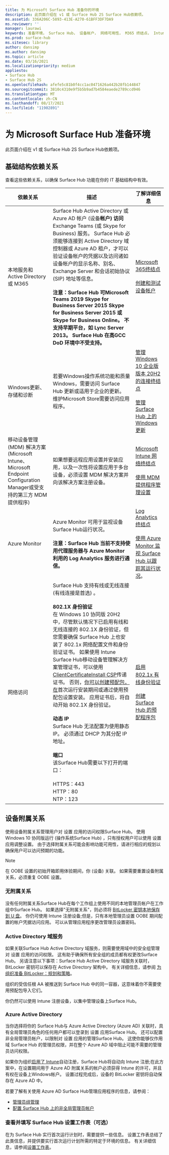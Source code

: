 ```yaml
---
title: 为 Microsoft Surface Hub 准备你的环境
description: 此页面介绍在 v1 或 Surface Hub 2S Surface Hub依赖项。
ms.assetid: 336A206C-5893-413E-A270-61BFF3DF7DA9
ms.reviewer: ''
manager: laurawi
keywords: 准备环境， Surface Hub， 设备帐户， 网络可用性， M365 终结点， Intune
ms.prod: surface-hub
ms.sitesec: library
author: dansimp
ms.author: dansimp
ms.topic: article
ms.date: 03/16/2021
ms.localizationpriority: medium
appliesto:
- Surface Hub
- Surface Hub 2S
ms.openlocfilehash: afefe5c81b0f4cc1ac0471626a442b28fb144847
ms.sourcegitcommit: 3810c4310e9f5b5b9ad7b4584eaede2789ccd946
ms.translationtype: MT
ms.contentlocale: zh-CN
ms.lasthandoff: 08/17/2021
ms.locfileid: "11902891"
---
```

# <a name="prepare-your-environment-for-microsoft-surface-hub"></a>为 Microsoft Surface Hub 准备环境

此页面介绍在 v1 或 Surface Hub 2S Surface Hub依赖项。

## <a name="infrastructure-dependencies"></a>基础结构依赖关系

查看这些依赖关系，以确保 Surface Hub 功能在你的 IT 基础结构中有效。

| 依赖关系                                                                                                                                  | 描述                                                                                                                                                                                                                                                                                                                                                                                                                                                                                                                                                                                                                                                                                                                                                                                                                                                                                                                                                                                                                                                                                                                                                                                                                                                                                                                                                                                                                                                                                                                                                                                                                                                               | 了解详细信息                                                                                                                                                                                                                                                                                 |
| ------------------------------------------------------------------------------------------------------------------------------------------- | ------------------------------------------------------------------------------------------------------------------------------------------------------------------------------------------------------------------------------------------------------------------------------------------------------------------------------------------------------------------------------------------------------------------------------------------------------------------------------------------------------------------------------------------------------------------------------------------------------------------------------------------------------------------------------------------------------------------------------------------------------------------------------------------------------------------------------------------------------------------------------------------------------------------------------------------------------------------------------------------------------------------------------------------------------------------------------------------------------------------------------------------------------------------------------------------------------------------------------------------------------------------------------------------------------------------------------------------------------------------------------------------------------------------------------------------------------------------------------------------------------------------------------------------------------------------------------------------------------------------------------------------------------------------------- | ------------------------------------------------------------------------------------------------------------------------------------------------------------------------------------------------------------------------------------------------------------------------------------------ |
| 本地服务和 Active Directory 或 M365                                                                                           |  Surface Hub Active Directory 或 Azure AD 帐户 (设备**帐户) 访问**Exchange Teams (或 Skype for Business) 服务。 Surface Hub 必须能够连接到 Active Directory 域控制器或 Azure AD 租户，才可以验证设备帐户的凭据以及访问诸如设备帐户的显示名称、别名、Exchange Server 和会话初始协议 (SIP) 地址等信息。  <br><br>**注意：Surface Hub 可Microsoft Teams 2019 Skype for Business Server 2015 Skype for Business Server 2015 或 Skype for Business Online。 不支持早期平台，如 Lync Server 2013。 Surface Hub 在高GCC DoD 环境中不受支持。**                                                                                                                                                                                                                                                                                                                                                                                                                                                                                                                                                                                                                                                                                                                                                                                                                                                                                                                                                                                                                                                                                                                                                                                         | [Microsoft 365终结点](/microsoft-365/enterprise/microsoft-365-endpoints) <br> <br> [创建和测试设备帐户](create-and-test-a-device-account-surface-hub.md)                                                                                                                                                    |
| Windows更新、存储和诊断                                                                                                       | 若要Windows操作系统功能和质量Windows，需要访问 Surface Hub 更新或适用于企业的更新。 维护Microsoft Store需要访问应用程序。                                                                                                                                                                                                                                                                                                                                                                                                                                                                                                                                                                                                                                                                                                                                                                                                                                                                                                                                                                                                                                                                                                                                                                                                                                                                                                                                                                                                                                                                              | [管理 Windows 10 企业版版本 20H2 的连接终结点](/windows/privacy/manage-windows-20h2-endpoints)<br> <br>[管理 Surface Hub 上的 Windows 更新](manage-windows-updates-for-surface-hub.md) |
| 移动设备管理 (MDM) 解决方案 (Microsoft Intune、Microsoft Endpoint Configuration Manager或受支持的第三方 MDM 提供程序)  | 如果想要远程应用设置并安装应用，以及一次性将设置应用于多台设备，必须设置 MDM 解决方案并向该解决方案注册设备。                                                                                                                                                                                                                                                                                                                                                                                                                                                                                                                                                                                                                                                                                                                                                                                                                                                                                                                                                                                                                                                                                                                                                                                                                                                                                                                                                                                                                                                                                                        | [Microsoft Intune 网络终结点](/mem/intune/fundamentals/intune-endpoints)<br> <br>[使用 MDM 提供程序管理设置](manage-settings-with-mdm-for-surface-hub.md)                                  |
| Azure Monitor                                                                                                                               | Azure Monitor 可用于监视设备Surface Hub运行状况。 <br><br>**注意：Surface Hub 当前不支持使用代理服务器与 Azure Monitor 利用的 Log Analytics 服务进行通信。**                                                                                                                                                                                                                                                                                                                                                                                                                                                                                                                                                                                                                                                                                                                                                                                                                                                                                                                                                                                                                                                                                                                                                                                                                                                                                                                                                                                                                                                                                  | [Log Analytics 终结点](/azure/azure-monitor/agents/log-analytics-agent#firewall-requirements)<br> <br> [使用 Azure Monitor 监视 Surface Hub 以跟踪其运行状况](/azure/azure-monitor/insights/surface-hubs)。                                                                                                                                               |
| 网络访问                                                                                                                              |  Surface Hub 支持有线或无线连接 (有线连接是首选) 。 <br> <br>**802.1X 身份验证**<br>在 Windows 10 协同版 20H2 中，尽管默认情况下已启用有线和无线连接的 802.1X 身份验证，但您需要确保 Surface Hub 上也安装了 802.1x 网络配置文件和身份验证证书。 如果使用 Intune Surface Hub移动设备管理解决方案管理证书，可以使用[ClientCertificateInstall CSP](https://msdn.microsoft.com/windows/hardware/commercialize/customize/mdm/clientcertificateinstall-csp)传递证书。 否则，[你可以创建预配包，在](provisioning-packages-for-surface-hub.md)首次运行安装期间或通过使用预配包设置安装。 应用证书后，将自动开始 802.1X 身份验证。<br> <br>**动态 IP**<br>Surface Hub 无法配置为使用静态 IP。 必须通过 DHCP 为其分配 IP 地址。<br> <br>**端口**<br>该Surface Hub需要以下打开的端口：<br><br>HTTPS：443<br>HTTP：80<br>NTP：123 | [启用 802.1x 有线身份验证](enable-8021x-wired-authentication.md)  <br><br>[创建 Surface Hub 的预配程序包](provisioning-packages-for-surface-hub.md)                                                                                 |

## <a name="device-affiliation"></a>设备附属关系

使用设备附属关系管理用户对 设置 应用的访问权限Surface Hub。 使用Windows 10 协同版运行 (操作系统Surface Hub) ，只有授权用户可以使用 设置 应用调整设置。 由于选择附属关系可能会影响功能可用性，请进行相应的规划以确保用户可以访问预期的功能。

> [!NOTE]
> 在 OOBE 设置的初始开箱即用体验期间，你 (设备) 关联。 如果需要重置设备附属关系，必须重复 OOBE 设置。

### <a name="no-affiliation"></a>无附属关系

没有任何附属关系Surface Hub在每个工作组上使用不同的本地管理员帐户在工作组中Surface Hub。 如果选择"无附属关系"，则必须将 [BitLocker 密钥本地保存到 U 盘](/surface-hub/save-bitlocker-key-surface-hub)。 你仍可使用 Intune 注册设备;但是，只有本地管理员设置 OOBE 期间配置的帐户凭据访问应用。 可以从管理应用程序更改管理员设置密码。

### <a name="active-directory-domain-services"></a>Active Directory 域服务

如果关联Surface Hub Active Directory 域服务，则需要使用域中的安全组管理对 设置 应用的访问权限。 这有助于确保所有安全组的成员都有权更改Surface Hub。 另请注意以下事项：Surface Hub Active Directory 域服务关联时，BitLocker 密钥可以保存在 Active Directory 架构中。 有关详细信息，请参阅 [为组织准备 BitLocker：规划和策略](/windows/security/information-protection/bitlocker/prepare-your-organization-for-bitlocker-planning-and-policies)。

组织的受信任根 AA 被推送到 Surface Hub 中的同一容器，这意味着你不需要使用预配包导入它们。

你仍然可以使用 Intune 注册设备，以集中管理设备上Surface Hub。

### <a name="azure-active-directory"></a>Azure Active Directory

当你选择将你的 Surface Hub与 Azure Active Directory (Azure AD) 关联时，具有全局管理员角色的任何用户都可以登录到 设置 应用Surface Hub。 还可以配置非全局管理员帐户，以限制对 设置 应用的管理Surface Hub。 这使你能够仅作用域 Surface Hub 的管理员权限，并在整个 Azure AD 域中阻止可能不需要的管理员访问权限。

如果你为组织[启用了 Intune](/mem/intune/enrollment/windows-enroll#enable-windows-10-automatic-enrollment)自动注册，Surface Hub将自动向 Intune 注册;在此方案中，在设置期间用于 Azure AD 附属关系的帐户必须获得 Intune 的许可，并且有权在设备上Windows帐户。 设置过程完成后，设备的 BitLocker 密钥将自动保存在 Azure AD 中。

若要了解有关使用 Azure AD Surface Hub管理应用程序的信息，请参阅：

- [管理员组管理](admin-group-management-for-surface-hub.md)
- [配置 Surface Hub 上的非全局管理员帐户](surface-hub-2s-nonglobal-admin.md)

### <a name="review-and-complete-surface-hub-setup-worksheet-optional"></a>查看并填写 Surface Hub 设置工作表（可选）

在为 Surface Hub 实行首次运行计划时，需要提供一些信息。 设置工作表总结了此类信息，并提供要实行首次运行计划所需的特定于环境的信息。 有关详细信息，请参阅[设置工作表](setup-worksheet-surface-hub.md)。

